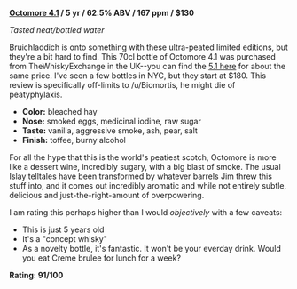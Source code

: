 **[Octomore 4.1](http://www.bruichladdich.com/the-whisky/peated-whisky/octomore/octomore-4-1-167-whisky) / 5 yr / 62.5% ABV / 167 ppm / $130**

*Tasted neat/bottled water*

Bruichladdich is onto something with these ultra-peated limited editions, but they're a bit hard to find.  This 70cl bottle of Octomore 4.1 was purchased from TheWhiskyExchange in the UK--you can find the [5.1 here](http://www.thewhiskyexchange.com/P-18266.aspx) for about the same price.  I've seen a few bottles in NYC, but they start at $180.  This review is specifically off-limits to /u/Biomortis, he might die of peatyphylaxis.

* **Color:** bleached hay
* **Nose:** smoked eggs, medicinal iodine, raw sugar
* **Taste:** vanilla, aggressive smoke, ash, pear, salt
* **Finish:** toffee, burny alcohol

For all the hype that this is the world's peatiest scotch, Octomore is more like a dessert wine, incredibly sugary, with a big blast of smoke.  The usual Islay telltales have been transformed by whatever barrels Jim threw this stuff into, and it comes out incredibly aromatic and while not entirely subtle, delicious and just-the-right-amount of overpowering.

I am rating this perhaps higher than I would *objectively* with a few caveats:

* This is just 5 years old
* It's a "concept whisky"
* As a novelty bottle, it's fantastic.  It won't be your everday drink.  Would you eat Creme brulee for lunch for a week?

**Rating: 91/100**